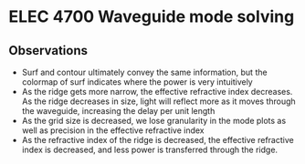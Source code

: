 # ELEC 4700 Waveguide mode solving

## Observations

- Surf and contour ultimately convey the same information, but the colormap of surf indicates where the power is very intuitively 
- As the ridge gets more narrow, the effective refractive index decreases. As the ridge decreases in size, light will reflect more as it moves through the waveguide, increasing the delay per unit length
- As the grid size is decreased, we lose granularity in the mode plots as well as precision in the effective refractive index
- As the refractive index of the ridge is decreased, the effective refractive index is decreased, and less power is transferred through the ridge.
